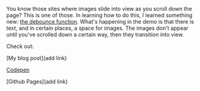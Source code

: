 You know those sites where images slide into view as you scroll down the page? This is one of those. In learning how to do this, I learned something new: [the debounce function](https://john-dugan.com/javascript-debounce/). What's happening in the demo is that there is text, and in certain places, a space for images. The images don't appear until you've scrolled down a certain way, then they transition into view.

Check out:

[My blog post](add link)

[Codepen](https://codepen.io/whyohengee/pen/ZoVPPG?editors=0010)

[Github Pages](add link)
